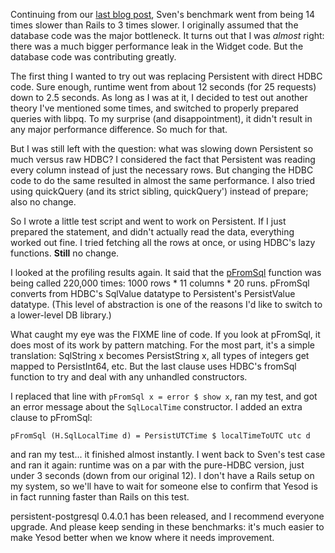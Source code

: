 Continuing from our [last blog post](http://docs.yesodweb.com/blog/hamlet-lucius-widgets), Sven's benchmark went from being 14 times slower than Rails to 3 times slower. I originally assumed that the database code was the major bottleneck. It turns out that I was *almost* right: there was a much bigger performance leak in the Widget code. But the database code was contributing greatly.

The first thing I wanted to try out was replacing Persistent with direct HDBC code. Sure enough, runtime went from about 12 seconds (for 25 requests) down to 2.5 seconds. As long as I was at it, I decided to test out another theory I've mentioned some times, and switched to properly prepared queries with libpq. To my surprise (and disappointment), it didn't result in any major performance difference. So much for that.

But I was still left with the question: what was slowing down Persistent so much versus raw HDBC? I considered the fact that Persistent was reading every column instead of just the necessary rows. But changing the HDBC code to do the same resulted in almost the same performance. I also tried using quickQuery (and its strict sibling, quickQuery') instead of prepare; also no change.

So I wrote a little test script and went to work on Persistent. If I just prepared the statement, and didn't actually read the data, everything worked out fine. I tried fetching all the rows at once, or using HDBC's lazy functions. __Still__ no change.

I looked at the profiling results again. It said that the [pFromSql](https://github.com/snoyberg/persistent/blob/cf39193fcc9c0de957a5bd179b91693dbd05f8b0/backends/postgresql/Database/Persist/Postgresql.hs#L106) function was being called 220,000 times: 1000 rows * 11 columns * 20 runs. pFromSql converts from HDBC's SqlValue datatype to Persistent's PersistValue datatype. (This level of abstraction is one of the reasons I'd like to switch to a lower-level DB library.)

What caught my eye was the FIXME line of code. If you look at pFromSql, it does most of its work by pattern matching. For the most part, it's a simple translation: SqlString x becomes PersistString x, all types of integers get mapped to PersistInt64, etc. But the last clause uses HDBC's fromSql function to try and deal with any unhandled constructors.

I replaced that line with <code>pFromSql x = error $ show x</code>, ran my test, and got an error message about the <code>SqlLocalTime</code> constructor. I added an extra clause to pFromSql:

    pFromSql (H.SqlLocalTime d) = PersistUTCTime $ localTimeToUTC utc d

and ran my test... it finished almost instantly. I went back to Sven's test case and ran it again: runtime was on a par with the pure-HDBC version, just under 3 seconds (down from our original 12). I don't have a Rails setup on my system, so we'll have to wait for someone else to confirm that Yesod is in fact running faster than Rails on this test.

persistent-postgresql 0.4.0.1 has been released, and I recommend everyone upgrade. And please keep sending in these benchmarks: it's much easier to make Yesod better when we know where it needs improvement.
